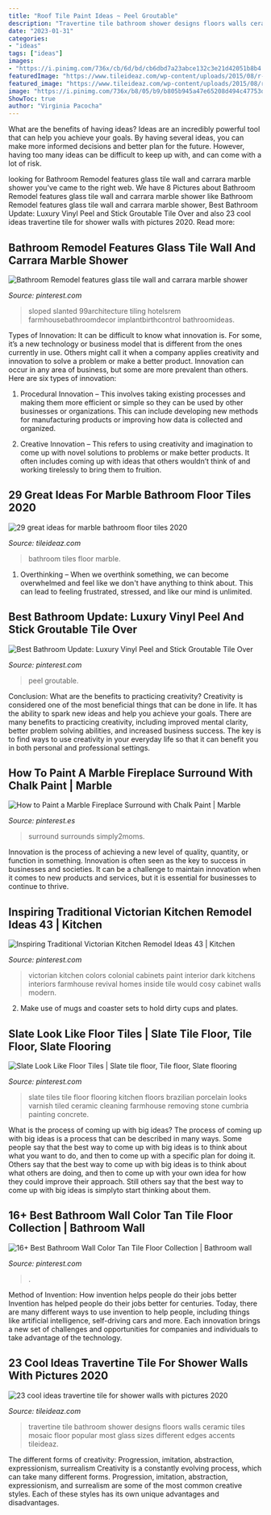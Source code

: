 ```yaml
---
title: "Roof Tile Paint Ideas ~ Peel Groutable"
description: "Travertine tile bathroom shower designs floors walls ceramic tiles mosaic floor popular most glass sizes different edges accents tileideaz"
date: "2023-01-31"
categories:
- "ideas"
tags: ["ideas"]
images:
- "https://i.pinimg.com/736x/cb/6d/bd/cb6dbd7a23abce132c3e21d42051b8b4.jpg"
featuredImage: "https://www.tileideaz.com/wp-content/uploads/2015/08/r-2.jpg"
featured_image: "https://www.tileideaz.com/wp-content/uploads/2015/08/r-2.jpg"
image: "https://i.pinimg.com/736x/b8/05/b9/b805b945a47e65208d494c47753d8a33.jpg"
ShowToc: true
author: "Virginia Pacocha"
---
```



What are the benefits of having ideas?
Ideas are an incredibly powerful tool that can help you achieve your goals. By having several ideas, you can make more informed decisions and better plan for the future. However, having too many ideas can be difficult to keep up with, and can come with a lot of risk.

	

		
looking for Bathroom Remodel features glass tile wall and carrara marble shower you've came to the right web. We have 8 Pictures about Bathroom Remodel features glass tile wall and carrara marble shower like Bathroom Remodel features glass tile wall and carrara marble shower, Best Bathroom Update: Luxury Vinyl Peel and Stick Groutable Tile Over and also 23 cool ideas travertine tile for shower walls with pictures 2020. Read more:
		
    
## Bathroom Remodel Features Glass Tile Wall And Carrara Marble Shower

<img loading=lazy src="https://i.pinimg.com/736x/b1/5b/ce/b15bced55c2a4a9b9f0b9d9b096d5fe4.jpg" onerror="this.onerror=null;this.src='https://tse1.mm.bing.net/th?id=OIP.Lj8bqbAvuYWAh0BMtOEhbgHaLX&amp;pid=15.1';" alt="Bathroom Remodel features glass tile wall and carrara marble shower">

_Source: pinterest.com_

>sloped slanted 99architecture tiling hotelsrem farmhousebathroomdecor implantbirthcontrol bathroomideas. 

	

Types of Innovation:
It can be difficult to know what innovation is. For some, it’s a new technology or business model that is different from the ones currently in use. Others might call it when a company applies creativity and innovation to solve a problem or make a better product. Innovation can occur in any area of business, but some are more prevalent than others. Here are six types of innovation:
1. Procedural Innovation – This involves taking existing processes and making them more efficient or simple so they can be used by other businesses or organizations. This can include developing new methods for manufacturing products or improving how data is collected and organized.

2. Creative Innovation – This refers to using creativity and imagination to come up with novel solutions to problems or make better products. It often includes coming up with ideas that others wouldn’t think of and working tirelessly to bring them to fruition.

    
## 29 Great Ideas For Marble Bathroom Floor Tiles 2020

<img loading=lazy src="https://www.tileideaz.com/wp-content/uploads/2015/08/r-2.jpg" onerror="this.onerror=null;this.src='https://tse1.mm.bing.net/th?id=OIP.fZ-MUoUFvVCyVuvFaKJQMAHaLH&amp;pid=15.1';" alt="29 great ideas for marble bathroom floor tiles 2020">

_Source: tileideaz.com_

>bathroom tiles floor marble. 

	

1) Overthinking – When we overthink something, we can become overwhelmed and feel like we don't have anything to think about. This can lead to feeling frustrated, stressed, and like our mind is unlimited.

    
## Best Bathroom Update: Luxury Vinyl Peel And Stick Groutable Tile Over

<img loading=lazy src="https://i.pinimg.com/736x/b8/05/b9/b805b945a47e65208d494c47753d8a33.jpg" onerror="this.onerror=null;this.src='https://tse4.mm.bing.net/th?id=OIP.dyaXV_AXbNnQxbdj6c0bUAHaJ3&amp;pid=15.1';" alt="Best Bathroom Update: Luxury Vinyl Peel and Stick Groutable Tile Over">

_Source: pinterest.com_

>peel groutable. 

	

Conclusion: What are the benefits to practicing creativity?
Creativity is considered one of the most beneficial things that can be done in life. It has the ability to spark new ideas and help you achieve your goals. There are many benefits to practicing creativity, including improved mental clarity, better problem solving abilities, and increased business success. The key is to find ways to use creativity in your everyday life so that it can benefit you in both personal and professional settings.

    
## How To Paint A Marble Fireplace Surround With Chalk Paint | Marble

<img loading=lazy src="https://i.pinimg.com/736x/35/d7/0d/35d70db12a93b4a27d3e0eea249fe2ee.jpg" onerror="this.onerror=null;this.src='https://tse4.mm.bing.net/th?id=OIP.gvOJy3oz0_frE4jyCILIAAHaJ3&amp;pid=15.1';" alt="How to Paint a Marble Fireplace Surround with Chalk Paint | Marble">

_Source: pinterest.es_

>surround surrounds simply2moms. 

	

Innovation is the process of achieving a new level of quality, quantity, or function in something. Innovation is often seen as the key to success in businesses and societies. It can be a challenge to maintain innovation when it comes to new products and services, but it is essential for businesses to continue to thrive.

    
## Inspiring Traditional Victorian Kitchen Remodel Ideas 43 | Kitchen

<img loading=lazy src="https://i.pinimg.com/736x/0c/ab/6a/0cab6acc26a5e6b2209a4eb5a998c155.jpg" onerror="this.onerror=null;this.src='https://tse3.mm.bing.net/th?id=OIP.Fwj84C3WidZk4aR4S5RNbgHaLG&amp;pid=15.1';" alt="Inspiring Traditional Victorian Kitchen Remodel Ideas 43 | Kitchen">

_Source: pinterest.com_

>victorian kitchen colors colonial cabinets paint interior dark kitchens interiors farmhouse revival homes inside tile would cosy cabinet walls modern. 

	

2. Make use of mugs and coaster sets to hold dirty cups and plates.

    
## Slate Look Like Floor Tiles | Slate Tile Floor, Tile Floor, Slate Flooring

<img loading=lazy src="https://i.pinimg.com/736x/21/f9/73/21f973e34f091fbbe338252a2c68920d.jpg" onerror="this.onerror=null;this.src='https://tse2.mm.bing.net/th?id=OIP.zPOsVtSRS2YUmajyZfrnNQHaJ3&amp;pid=15.1';" alt="Slate Look Like Floor Tiles | Slate tile floor, Tile floor, Slate flooring">

_Source: pinterest.com_

>slate tiles tile floor flooring kitchen floors brazilian porcelain looks varnish tiled ceramic cleaning farmhouse removing stone cumbria painting concrete. 

	

What is the process of coming up with big ideas?
The process of coming up with big ideas is a process that can be described in many ways. Some people say that the best way to come up with big ideas is to think about what you want to do, and then to come up with a specific plan for doing it. Others say that the best way to come up with big ideas is to think about what others are doing, and then to come up with your own idea for how they could improve their approach. Still others say that the best way to come up with big ideas is simplyto start thinking about them.

    
## 16+ Best Bathroom Wall Color Tan Tile Floor Collection | Bathroom Wall

<img loading=lazy src="https://i.pinimg.com/736x/cb/6d/bd/cb6dbd7a23abce132c3e21d42051b8b4.jpg" onerror="this.onerror=null;this.src='https://tse1.mm.bing.net/th?id=OIP.O0iacDxxQQTMVcGz3x1oRAHaLH&amp;pid=15.1';" alt="16+ Best Bathroom Wall Color Tan Tile Floor Collection | Bathroom wall">

_Source: pinterest.com_

>. 

	

Method of Invention: How invention helps people do their jobs better
Invention has helped people do their jobs better for centuries. Today, there are many different ways to use invention to help people, including things like artificial intelligence, self-driving cars and more. Each innovation brings a new set of challenges and opportunities for companies and individuals to take advantage of the technology.

    
## 23 Cool Ideas Travertine Tile For Shower Walls With Pictures 2020

<img loading=lazy src="https://www.tileideaz.com/wp-content/uploads/2015/08/1067.jpg" onerror="this.onerror=null;this.src='https://tse2.mm.bing.net/th?id=OIP.P-Wqs5G225laCmMncvMT-gHaLI&amp;pid=15.1';" alt="23 cool ideas travertine tile for shower walls with pictures 2020">

_Source: tileideaz.com_

>travertine tile bathroom shower designs floors walls ceramic tiles mosaic floor popular most glass sizes different edges accents tileideaz. 

	

The different forms of creativity: Progression, imitation, abstraction, expressionism, surrealism
Creativity is a constantly evolving process, which can take many different forms. Progression, imitation, abstraction, expressionism, and surrealism are some of the most common creative styles. Each of these styles has its own unique advantages and disadvantages.

